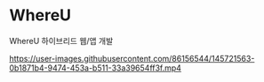 # WhereU
WhereU 하이브리드 웹/앱 개발




https://user-images.githubusercontent.com/86156544/145721563-0b1871b4-9474-453a-b511-33a39654ff3f.mp4

